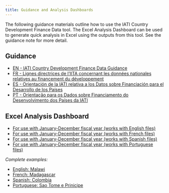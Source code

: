 ```yaml
---
title: Guidance and Analysis Dashboards
---
```


<access-analyse></access-analyse>

The following guidance materials outline how to use the IATI Country Development Finance Data tool. The Excel Analysis Dashboard can be used to generate quick analysis in Excel using the outputs from this tool. See the guidance note for more detail.

## Guidance

* [EN - IATI Country Development Finance Data Guidance](/guidance/IATI%20CDFD%20Guidance_v2_EN.pdf)
* [FR - Lignes directrices de l’IITA concernant les données nationales relatives au financement du développement](/guidance/IATI%20CDFD%20Guidance_v2_FR.pdf)
* [ES - Orientación de la IATI relativa a los Datos sobre Financiación para el Desarrollo de los Países](/guidance/IATI%20CDFD%20Guidance_v2_ES.pdf)
* [PT - Orientação para os Dados sobre Financiamento do Desenvolvimento dos Países da IATI](/guidance/IATI%20CDFD%20Guidance_v2_PT.pdf)

## Excel Analysis Dashboard

* [For use with January-December fiscal year (works with English files)](/dashboards/v2%20IATI%20CDFD%20Analysis%20Dashboard_Jan-Dec.xlsx)
* [For use with January-December fiscal year (works with French files)](/dashboards/v2%20Tableau%20de%20bord%20d’analyse%20de%20l’outil%20CDFD%20de%20l’IITA_Jan-Dec_FR.xlsx)
* [For use with January-December fiscal year (works with Spanish files)](/dashboards/v2%20Panel%20de%20analisis_Eni-Dic_ES.xlsx)
* [For use with January-December fiscal year (works with Portuguese files)](/dashboards/v2%20Painel%20de%20Análise%20de%20DFDP%20da%20IATI_Jan-Dez_PT.xlsx)


_Complete examples:_

* [English: Malawi](/dashboards/v2%20IATI%20CDFD%20Analysis%20Dashboard_Jan-Dec_Malawi%20Example.xlsx)
* [French: Madagascar](/dashboards/v2%20Tableau%20de%20bord%20d’analyse%20de%20l’outil%20CDFD%20de%20l’IITA_Jan-Déc_FR_Madagascar.xlsx)
* [Spanish: Colombia](/dashboards/v2%20Panel%20de%20análisis_Eni-Dic_ES_Colombia.xlsx)
* [Portuguese: Sao Tome e Prinicipe](/dashboards/v2%20Painel%20de%20Análise%20de%20DFDP%20da%20IATI_Jan-Dez_PT_São%20Tomé%20e%20Príncipe.xlsx)

